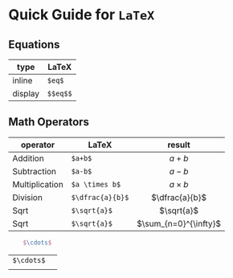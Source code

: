 # Quick Guide for ```LaTeX```

## Equations

| type    | LaTeX    |
|---------|----------|
| inline  | `$eq$`   |
| display | `$$eq$$` |

## Math Operators

| operator       | LaTeX            |        result         |
|----------------|------------------|:---------------------:|
| Addition       | `$a+b$`          |         $a+b$         |
| Subtraction    | `$a-b$`          |         $a-b$         |
| Multiplication | `$a \times b$`   |     $a \times b$      |
| Division       | `$\dfrac{a}{b}$` |    $\dfrac{a}{b}$     |
| Sqrt           | `$\sqrt{a}$`     |      $\sqrt{a}$       |
| Sqrt           | `$\sqrt{a}$`     | $\sum_{n=0}^{\infty}$ |

```latex
    $\cdots$
```

|            | |
|------------|-|
| `$\cdots$` | |
|            | |
